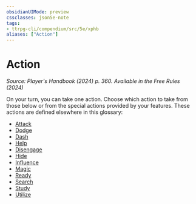 ```yaml
---
obsidianUIMode: preview
cssclasses: json5e-note
tags:
- ttrpg-cli/compendium/src/5e/xphb
aliases: ["Action"]
---
```

# Action
*Source: Player's Handbook (2024) p. 360. Available in the Free Rules (2024)* 

On your turn, you can take one action. Choose which action to take from those below or from the special actions provided by your features. These actions are defined elsewhere in this glossary:

- [Attack](3-Mechanics/CLI/rules/actions.md#Attack)  
- [Dodge](3-Mechanics/CLI/rules/actions.md#Dodge)  
- [Dash](3-Mechanics/CLI/rules/actions.md#Dash)  
- [Help](3-Mechanics/CLI/rules/actions.md#Help)  
- [Disengage](3-Mechanics/CLI/rules/actions.md#Disengage)  
- [Hide](3-Mechanics/CLI/rules/actions.md#Hide)  
- [Influence](3-Mechanics/CLI/rules/actions.md#Influence)  
- [Magic](3-Mechanics/CLI/rules/actions.md#Magic)  
- [Ready](3-Mechanics/CLI/rules/actions.md#Ready)  
- [Search](3-Mechanics/CLI/rules/actions.md#Search)  
- [Study](3-Mechanics/CLI/rules/actions.md#Study)  
- [Utilize](3-Mechanics/CLI/rules/actions.md#Utilize)